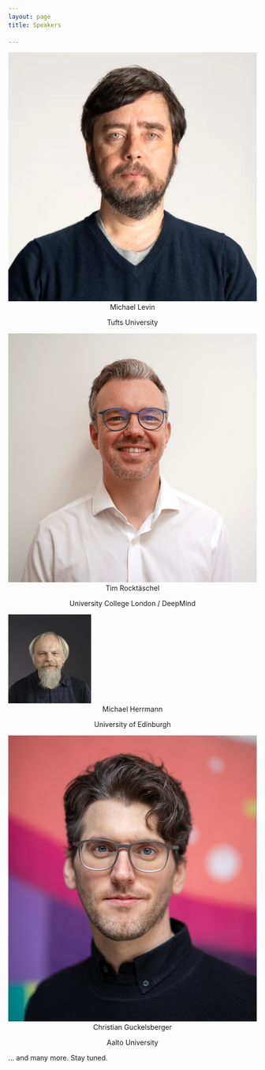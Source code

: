 ```yaml
---
layout: page
title: Speakers

---
```



<div class="container">
  <div class="row">
    <div class="col-sm">
      <img class="organiser-img" src='/assets/img/Michael-Levin-profile.jpg'>
      <div class="organiser-name" style="text-align: center;"> 
      Michael Levin<br> <p class='speaker-affiliation'>Tufts University</p>
      </div>
    </div>
    <div class="col-sm">
      <img class="organiser-img" src='/assets/img/Tim-Rocktaeschel-photo-square.png'>
      <div class="organiser-name" style="text-align: center;"> 
      Tim Rocktäschel <br> <p class='speaker-affiliation'>University College London / DeepMind</p>
      </div>
    </div>
    <div class="col-sm">
      <img class="organiser-img" src='/assets/img/Michael_Herrmann.jpg'>
      <div class="organiser-name" style="text-align: center;"> Michael Herrmann <br> <p 
class='speaker-affiliation'>  University of Edinburgh </p>
</div>
    </div>
    </div>
<div class="row">
    <div class="col-sm">
        </div>
        <div class="col-sm">
          <img class="organiser-img" src='/assets/img/Christian_Guckelsberger.jpg'>
          <div class="organiser-name" style="text-align: center;"> Christian Guckelsberger <br> <p class='speaker-affiliation'> Aalto University</p>
          </div>
        </div>
        <div class="col-sm">
        </div>
    </div>
</div>



... and many more. Stay tuned.